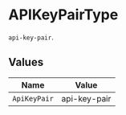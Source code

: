 # APIKeyPairType

`api-key-pair`.


## Values

| Name         | Value        |
| ------------ | ------------ |
| `ApiKeyPair` | api-key-pair |